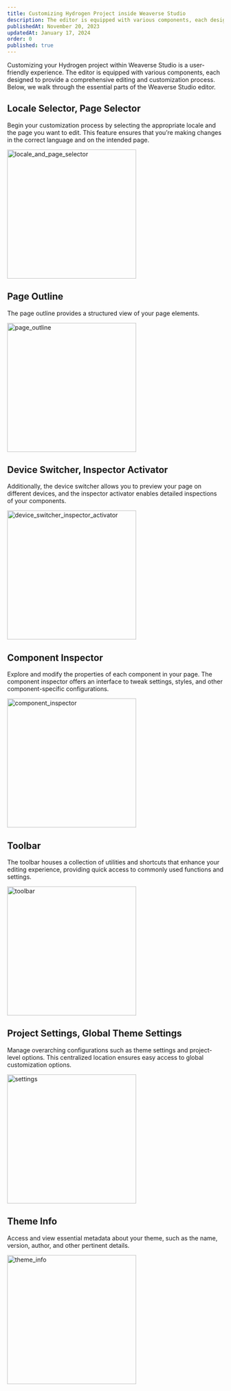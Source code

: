 ```yaml
---
title: Customizing Hydrogen Project inside Weaverse Studio
description: The editor is equipped with various components, each designed to provide a comprehensive editing and customization process.
publishedAt: November 20, 2023
updatedAt: January 17, 2024
order: 0
published: true
---
```


Customizing your Hydrogen project within Weaverse Studio is a user-friendly experience. The editor is equipped with
various components, each designed to provide a comprehensive editing and customization process. Below, we walk through
the essential parts of the Weaverse Studio editor.

## Locale Selector, Page Selector

Begin your customization process by selecting the appropriate locale and the page you want to edit. This feature ensures
that you’re making changes in the correct language and on the intended page.

<img alt="locale_and_page_selector" src="https://downloads.intercomcdn.com/i/o/868765002/83dbee1359664b9bdc6a1370/image.png" width="300"/>

## Page Outline

The page outline provides a structured view of your page elements.

<img alt="page_outline" src="https://downloads.intercomcdn.com/i/o/868780395/86580a69acbc698c9e98a5cd/image.png" width="300"/>

## Device Switcher, Inspector Activator

Additionally, the device switcher allows you to preview your page on different devices, and the inspector activator
enables detailed inspections of your components.

<img alt="device_switcher_inspector_activator" src="https://downloads.intercomcdn.com/i/o/868781354/ad64ba4ff59ca4478638fd82/image.png" width="300"/>

## Component Inspector

Explore and modify the properties of each component in your page. The component inspector offers an interface to tweak
settings, styles, and other component-specific configurations.

<img alt="component_inspector" src="https://downloads.intercomcdn.com/i/o/868782433/f109f87c68b84ec1a5ae0955/image.png" width="300"/>

## Toolbar

The toolbar houses a collection of utilities and shortcuts that enhance your editing experience, providing quick access
to commonly used functions and settings.

<img alt="toolbar" src="https://downloads.intercomcdn.com/i/o/868783869/02c6af8ac04c65c332bd8a61/image.png" width="300"/>

## Project Settings, Global Theme Settings

Manage overarching configurations such as theme settings and project-level options. This centralized location ensures
easy access to global customization options.

<img alt="settings" src="https://downloads.intercomcdn.com/i/o/868785432/4e137811660f6b30ff7cde21/image.png" width="300"/>

## Theme Info

Access and view essential metadata about your theme, such as the name, version, author, and other pertinent details.

<img alt="theme_info" src="https://downloads.intercomcdn.com/i/o/868786607/70657fe240171fca0a10b982/image.png" width="300"/>
